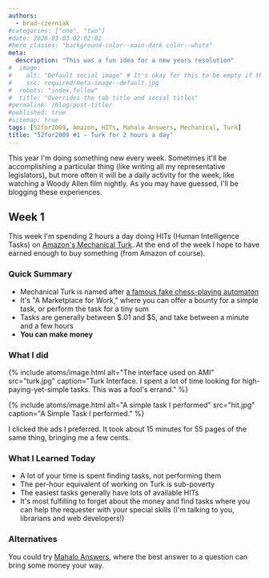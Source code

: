 ```yaml
---
authors:
  - brad-czerniak
#categories: ["one", "two"]
#date: 2020-03-03 02:02:02
#hero_classes: "background-color--main-dark color--white"
meta:
  description: "This was a fun idea for a new years resolution"
#  image:
#    alt: "Default social image" # It's okay for this to be empty if the image is decorative
#    src: required/meta-image--default.jpg
#  robots: "index,follow"
#  title: "Overrides the tab title and social titles"
#permalink: /blog/post-title/
#published: true
#sitemap: true
tags: [52for2009, Amazon, HITs, Mahalo Answers, Mechanical, Turk]
title: "52for2009 #1 — Turk for 2 hours a day"
---
```


This year I'm doing something new every week. Sometimes it'll be accomplishing a particular thing (like writing all my
representative legislators), but more often it will be a daily activity for the week, like watching a Woody Allen film
nightly. As you may have guessed, I'll be blogging these experiences.

## Week 1

This week I'm spending 2 hours a day doing HITs (Human Intelligence Tasks) on [Amazon's Mechanical Turk](http://www.mturk.com).
At the end of the week I hope to have earned enough to buy something (from Amazon of course).

### Quick Summary

  * Mechanical Turk is named after [a famous fake chess-playing automaton](http://en.wikipedia.org/wiki/The_Turk)
  * It's "A Marketplace for Work," where you can offer a bounty for a simple task, or perform the task for a tiny sum
  * Tasks are generally between $.01 and $5, and take between a minute and a few hours
  * **You can make money**

### What I did

{% include atoms/image.html
  alt="The interface used on AMI"
  src="turk.jpg"
  caption="Turk Interface. I spent a lot of time looking for high-paying-yet-simple tasks. This was a fool's errand."
%}

{% include atoms/image.html
  alt="A simple task I performed"
  src="hit.jpg"
  caption="A Simple Task I performed."
%}

I clicked the ads I preferred. It took about 15 minutes for 55 pages of the same thing, bringing me a few cents.

### What I Learned Today

  * A lot of your time is spent finding tasks, not performing them
  * The per-hour equivalent of working on Turk is sub-poverty
  * The easiest tasks generally have lots of available HITs
  * It's most fulfilling to forget about the money and find tasks where you can help the requester with your special skills
    (I'm talking to you, librarians and web developers!)

### Alternatives

You could try [Mahalo Answers](http://mahalo.com/answers), where the best answer to a question can bring some money your way.
